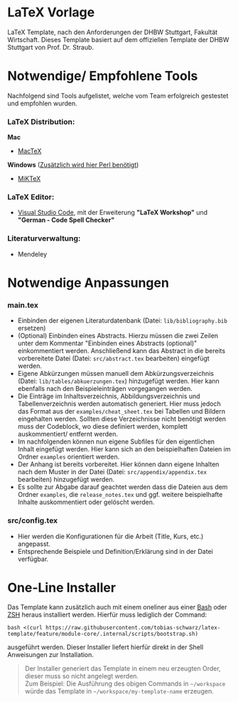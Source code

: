 # LaTeX Vorlage

LaTeX Template, nach den Anforderungen der DHBW Stuttgart, Fakultät Wirtschaft.
Dieses Template basiert auf dem offiziellen Template der DHBW Stuttgart von Prof. Dr. Straub.

# Notwendige/ Empfohlene Tools

Nachfolgend sind Tools aufgelistet, welche vom Team erfolgreich gestestet und empfohlen wurden.

### LaTeX Distribution:

**Mac**

- [MacTeX](https://tug.org/mactex/mactex-download.html "MacTeX Download Seite")

**Windows** ([Zusätzlich wird hier Perl benötigt](http://strawberryperl.com/ "Perl for Windows"))

- [MiKTeX](https://miktex.org/download "MiKTeX Download Seite")

### LaTeX Editor:

- [Visual Studio Code](https://code.visualstudio.com/ "Visual Studio Code Download Seite"), mit der Erweiterung **"LaTeX Workshop"** und **"German - Code Spell Checker"**

### Literaturverwaltung:

- Mendeley

# Notwendige Anpassungen

### main.tex

- Einbinden der eigenen Literaturdatenbank (Datei: `lib/bibliography.bib` ersetzen)
- (Optional) Einbinden eines Abstracts. Hierzu müssen die zwei Zeilen unter dem Kommentar "Einbinden eines Abstracts (optional)" einkommentiert werden. Anschließend kann das Abstract in die bereits vorbereitete Datei (Datei: `src/abstract.tex` bearbeiten) eingefügt werden.
- Eigene Abkürzungen müssen manuell dem Abkürzungsverzeichnis (Datei: `lib/tables/abkuerzungen.tex`) hinzugefügt werden. Hier kann ebenfalls nach den Beispieleinträgen vorgegangen werden.
- Die Einträge im Inhaltsverzeichnis, Abbildungsverzeichnis und Tabellenverzeichnis werden automatisch generiert. Hier muss jedoch das Format aus der `examples/cheat_sheet.tex` bei Tabellen und Bildern eingehalten werden. Sollten diese Verzeichnisse nicht benötigt werden muss der Codeblock, wo diese definiert werden, komplett auskommentiert/ entfernt werden.
- Im nachfolgenden können nun eigene Subfiles für den eigentlichen Inhalt eingefügt werden. Hier kann sich an den beispielhaften Dateien im Ordner `examples` orientiert werden.
- Der Anhang ist bereits vorbereitet. Hier können dann eigene Inhalten nach dem Muster in der Datei (Datei: `src/appendix/appendix.tex` bearbeiten) hinzugefügt werden.
- Es sollte zur Abgabe darauf geachtet werden dass die Dateien aus dem Ordner `examples`, die `release_notes.tex` und ggf. weitere beispielhafte Inhalte auskommentiert oder gelöscht werden.

### src/config.tex

- Hier werden die Konfigurationen für die Arbeit (Title, Kurs, etc.) angepasst.
- Entsprechende Beispiele und Definition/Erklärung sind in der Datei verfügbar.

# One-Line Installer

Das Template kann zusätzlich auch mit einem oneliner aus einer [Bash](https://en.wikipedia.org/wiki/Bash_(Unix_shell)) oder
[ZSH](https://en.wikipedia.org/wiki/Z_shell) heraus installiert werden. Hierfür muss lediglich der Command:

```shell
bash <(curl https://raw.githubusercontent.com/tobias-schwarz/latex-template/feature/module-core/.internal/scripts/bootstrap.sh)
```

ausgeführt werden. Dieser Installer liefert hierfür direkt in der Shell Anweisungen zur Installation.

> Der Installer generiert das Template in einem neu erzeugten Order, dieser muss so nicht angelegt werden.  
> Zum Beispiel: Die Ausführung des obigen Commands in `~/workspace` würde das Template in `~/workspace/my-template-name` erzeugen.
